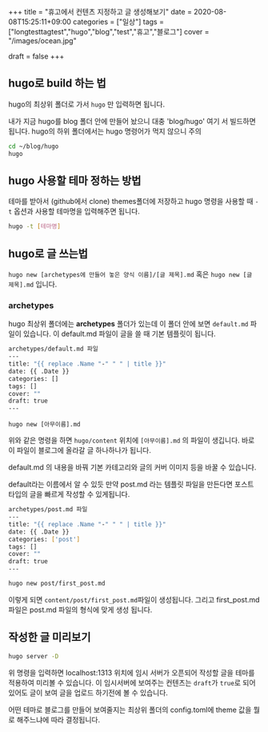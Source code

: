 +++
title = "휴고에서 컨텐츠 지정하고 글 생성해보기"
date = 2020-08-08T15:25:11+09:00
categories = ["일상"]
tags = ["longtesttagtest","hugo","blog","test","휴고","블로그"]
cover = "/images/ocean.jpg"

draft = false
+++

## hugo로 build 하는 법
hugo의 최상위 폴더로 가서 `hugo` 만 입력하면 됩니다.

내가 지금 hugo를 blog 폴더 안에 만들어 놨으니 대충 'blog/hugo' 여기 서 빌드하면 됩니다. hugo의 하위 폴더에서는 hugo 명령어가 먹지 않으니 주의
```bash
cd ~/blog/hugo
hugo
```
## hugo 사용할 테마 정하는 방법
테마를 받아서 (github에서 clone) themes폴더에 저장하고 
hugo 명령을 사용할 때 `-t` 옵션과 사용할 테마명을 입력해주면 됩니다.
```bash
hugo -t [테마명]
```
## hugo로 글 쓰는법
`hugo new [archetypes에 만들어 놓은 양식 이름]/[글 제목].md`
혹은
`hugo new [글 제목].md`
입니다.

### archetypes
hugo 최상위 폴더에는 **archetypes** 폴더가 있는데 이 폴더 안에 보면 `default.md` 파일이 있습니다. 이 default.md 파일이 글을 쓸 때 기본 템플릿이 됩니다. 
```bash
archetypes/default.md 파일
---
title: "{{ replace .Name "-" " " | title }}"
date: {{ .Date }}
categories: []
tags: []
cover: ""
draft: true
---

```

```
hugo new [아무이름].md
```
위와 같은 명령을 하면 `hugo/content` 위치에 `[아무이름].md` 의 파일이 생깁니다. 바로 이 파일이 블로그에 올라갈 글 하나하나가 됩니다.

default.md 의 내용을 바꿔 기본 카테고리와 글의 커버 이미지 등을 바꿀 수 있습니다. 

default라는 이름에서 알 수 있듯 만약 post.md 라는 템플릿 파일을 만든다면 포스트 타입의 글을 빠르게 작성할 수 있게됩니다. 
```bash
archetypes/post.md 파일
---
title: "{{ replace .Name "-" " " | title }}"
date: {{ .Date }}
categories: ['post']
tags: []
cover: ""
draft: true
---
```

```bash
hugo new post/first_post.md
```

이렇게 되면 `content/post/first_post.md`파일이 생성됩니다. 그리고 first_post.md 파일은 post.md 파일의 형식에 맞게 생성 됩니다.

## 작성한 글 미리보기
```bash
hugo server -D
```

위 명령을 입력하면 localhost:1313 위치에 임시 서버가 오픈되어 작성할 글을 테마를 적용하여 미리볼 수 있습니다. 이 임시서버에 보여주는 컨텐츠는 `draft`가 `true`로 되어있어도 글이 보여 글을 업로드 하기전에 볼 수 있습니다.

어떤 테마로 블로그를 만들어 보여줄지는 최상위 폴더의 config.toml에 theme 값을 뭘로 해주느냐에 따라 결정됩니다.